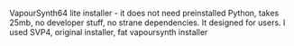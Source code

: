 VapourSynth64 lite installer  - it does not need preinstalled Python, takes 25mb, no developer stuff, no strane dependencies. It designed for users. 
I used SVP4, original installer, fat vapoursynth installer